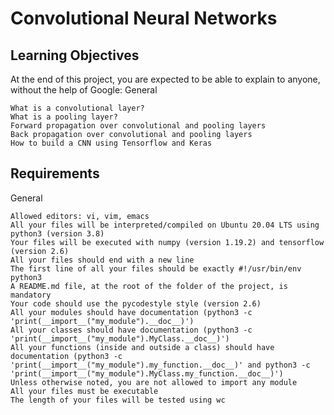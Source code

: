 # Convolutional Neural Networks
## Learning Objectives

At the end of this project, you are expected to be able to explain to anyone, without the help of Google:
General

    What is a convolutional layer?
    What is a pooling layer?
    Forward propagation over convolutional and pooling layers
    Back propagation over convolutional and pooling layers
    How to build a CNN using Tensorflow and Keras

## Requirements
General

    Allowed editors: vi, vim, emacs
    All your files will be interpreted/compiled on Ubuntu 20.04 LTS using python3 (version 3.8)
    Your files will be executed with numpy (version 1.19.2) and tensorflow (version 2.6)
    All your files should end with a new line
    The first line of all your files should be exactly #!/usr/bin/env python3
    A README.md file, at the root of the folder of the project, is mandatory
    Your code should use the pycodestyle style (version 2.6)
    All your modules should have documentation (python3 -c 'print(__import__("my_module").__doc__)')
    All your classes should have documentation (python3 -c 'print(__import__("my_module").MyClass.__doc__)')
    All your functions (inside and outside a class) should have documentation (python3 -c 'print(__import__("my_module").my_function.__doc__)' and python3 -c 'print(__import__("my_module").MyClass.my_function.__doc__)')
    Unless otherwise noted, you are not allowed to import any module
    All your files must be executable
    The length of your files will be tested using wc
